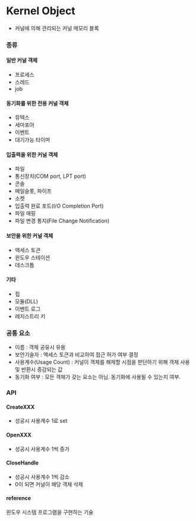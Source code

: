 # Kernel Object

* 커널에 의해 관리되는 커널 메모리 블록  

### 종류

#### 일반 커널 객체
* 프로세스
* 스레드
* job

#### 동기화를 위한 전용 커널 객체
* 뮤텍스
* 세마포어
* 이벤트
* 대기가능 타이머

#### 입출력을 위한 커널 객체
* 파일
* 통신장치(COM port, LPT port)
* 콘솔
* 메일슬롯, 파이프
* 소켓
* 입출력 완료 포트(I/O Completion Port)
* 파일 매핑
* 파일 변경 통지(File Change Notification)

#### 보안을 위한 커널 객체
* 액세스 토큰
* 윈도우 스테이션
* 데스크톱

#### 기타
* 힙
* 모듈(DLL)
* 이벤트 로그
* 레지스트리 키

### 공통 요소

* 이름 : 객체 공유시 유용
* 보안기술자 : 액세스 토큰과 비교하여 접근 허가 여부 결정
* 사용계수(Usage Count) : 커널이 객체를 해제할 시점을 판단하기 위해 객체 사용 및 반환시 증감되는 값
* 동기화 여부 : 모든 객체가 갖는 요소는 아님. 동기화에 사용될 수 있는지 여부.


### API

#### CreateXXX
* 성공시 사용계수 1로 set

#### OpenXXX
* 성공시 사용계수 1씩 증가

#### CloseHandle
* 성공시 사용계수 1씩 감소
* 0이 되면 커널이 해당 객체 삭제

#### reference
윈도우 시스템 프로그램을 구현하는 기술
